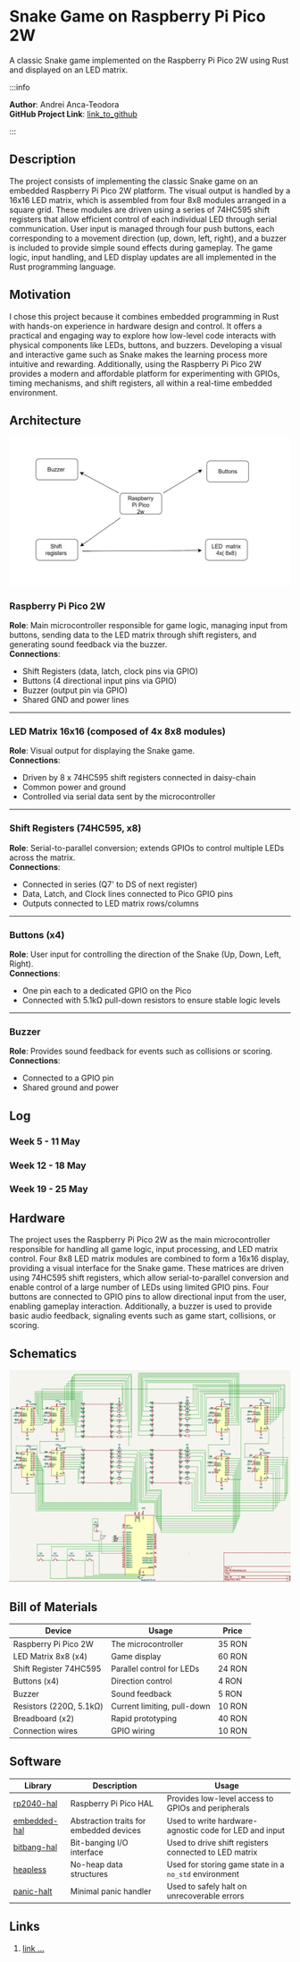 

# Snake Game on Raspberry Pi Pico 2W

A classic Snake game implemented on the Raspberry Pi Pico 2W using Rust and displayed on an LED matrix.

:::info

**Author**: Andrei Anca-Teodora \
**GitHub Project Link**: [link_to_github](https://github.com/UPB-PMRust-Students/proiect-Ancaa8)

:::

## Description

The project consists of implementing the classic Snake game on an embedded Raspberry Pi Pico 2W platform. The visual output is handled by a 16x16 LED matrix, which is assembled from four 8x8 modules arranged in a square grid. These modules are driven using a series of 74HC595 shift registers that allow efficient control of each individual LED through serial communication. User input is managed through four push buttons, each corresponding to a movement direction (up, down, left, right), and a buzzer is included to provide simple sound effects during gameplay. The game logic, input handling, and LED display updates are all implemented in the Rust programming language.

## Motivation

I chose this project because it combines embedded programming in Rust with hands-on experience in hardware design and control. It offers a practical and engaging way to explore how low-level code interacts with physical components like LEDs, buttons, and buzzers. Developing a visual and interactive game such as Snake makes the learning process more intuitive and rewarding. Additionally, using the Raspberry Pi Pico 2W provides a modern and affordable platform for experimenting with GPIOs, timing mechanisms, and shift registers, all within a real-time embedded environment.


## Architecture

![System Architecture](Diagrama.webp)

### Raspberry Pi Pico 2W  
**Role**: Main microcontroller responsible for game logic, managing input from buttons, sending data to the LED matrix through shift registers, and generating sound feedback via the buzzer.  
**Connections**:  
- Shift Registers (data, latch, clock pins via GPIO)  
- Buttons (4 directional input pins via GPIO)  
- Buzzer (output pin via GPIO)  
- Shared GND and power lines  

---

### LED Matrix 16x16 (composed of 4x 8x8 modules)  
**Role**: Visual output for displaying the Snake game.  
**Connections**:  
- Driven by 8 x 74HC595 shift registers connected in daisy-chain  
- Common power and ground  
- Controlled via serial data sent by the microcontroller  

---

### Shift Registers (74HC595, x8)  
**Role**: Serial-to-parallel conversion; extends GPIOs to control multiple LEDs across the matrix.  
**Connections**:  
- Connected in series (Q7' to DS of next register)  
- Data, Latch, and Clock lines connected to Pico GPIO pins  
- Outputs connected to LED matrix rows/columns  

---

### Buttons (x4)  
**Role**: User input for controlling the direction of the Snake (Up, Down, Left, Right).  
**Connections**:  
- One pin each to a dedicated GPIO on the Pico  
- Connected with 5.1kΩ pull-down resistors to ensure stable logic levels  

---

### Buzzer  
**Role**: Provides sound feedback for events such as collisions or scoring.  
**Connections**:  
- Connected to a GPIO pin
- Shared ground and power  


## Log

### Week 5 - 11 May

### Week 12 - 18 May

### Week 19 - 25 May


## Hardware


The project uses the Raspberry Pi Pico 2W as the main microcontroller responsible for handling all game logic, input processing, and LED matrix control. Four 8x8 LED matrix modules are combined to form a 16x16 display, providing a visual interface for the Snake game. These matrices are driven using 74HC595 shift registers, which allow serial-to-parallel conversion and enable control of a large number of LEDs using limited GPIO pins. Four buttons are connected to GPIO pins to allow directional input from the user, enabling gameplay interaction. Additionally, a buzzer is used to provide basic audio feedback, signaling events such as game start, collisions, or scoring.


## Schematics

![KiCAD Schematic](SchemaKicad.webp)



## Bill of Materials

| Device                  | Usage                             | Price     |
|-------------------------|------------------------------------|-----------|
| Raspberry Pi Pico 2W    | The microcontroller                | 35 RON    |
| LED Matrix 8x8 (x4)     | Game display                       | 60 RON    |
| Shift Register 74HC595  | Parallel control for LEDs          | 24 RON    |
| Buttons (x4)            | Direction control                  | 4 RON     |
| Buzzer                  | Sound feedback                     | 5 RON     |
| Resistors (220Ω, 5.1kΩ) | Current limiting, pull-down        | 10 RON    |
| Breadboard (x2)         | Rapid prototyping                  | 40 RON    |
| Connection wires        | GPIO wiring                        | 10 RON    |

## Software


| Library                                                                 | Description                             | Usage                                                 |
|-------------------------------------------------------------------------|-----------------------------------------|-------------------------------------------------------|
| [rp2040-hal](https://github.com/rp-rs/rp-hal)                          | Raspberry Pi Pico HAL                   | Provides low-level access to GPIOs and peripherals     |
| [embedded-hal](https://github.com/rust-embedded/embedded-hal)          | Abstraction traits for embedded devices | Used to write hardware-agnostic code for LED and input|
| [bitbang-hal](https://github.com/eldruin/bitbang-hal)                  | Bit-banging I/O interface               | Used to drive shift registers connected to LED matrix |
| [heapless](https://crates.io/crates/heapless)                          | No-heap data structures                 | Used for storing game state in a `no_std` environment |
| [panic-halt](https://crates.io/crates/panic-halt)                      | Minimal panic handler                   | Used to safely halt on unrecoverable errors           |


## Links

1. [link ...](https://ocw.cs.pub.ro/courses/pm/prj2023/drtranca/snake)
